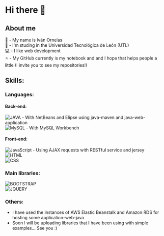 # Hi there 👋

## About me
 :boy: - My name is Iván Ornelas
 <br> :school: - I'm studing in the Universidad Tecnológica de León (UTL) 
 <br> :computer: - I like web development
 <br> :star: - My GitHub currently is my notebook and and I hope that helps people a little (I invite you to see my repositories!)

## Skills:
### Languages:
#### Back-end:
 ![JAVA](https://img.shields.io/badge/Java-ED8B00?style=for-the-badge&logo=java&logoColor=white) - With NetBeans and Elipse using java-maven and java-web-application
 <br> ![MySQL](https://img.shields.io/badge/MySQL-00000F?style=for-the-badge&logo=mysql&logoColor=white) - With MySQL Workbench
#### Front-end:
 ![JavaScript](https://img.shields.io/badge/JavaScript-F7DF1E?style=for-the-badge&logo=javascript&logoColor=black) - Using AJAX requests with RESTful service and jersey
 <br> ![HTML](https://img.shields.io/badge/HTML-239120?style=for-the-badge&logo=html5&logoColor=white)
 <br> ![CSS](https://img.shields.io/badge/CSS-239120?&style=for-the-badge&logo=css3&logoColor=white)

### Main libraries:
 ![BOOTSTRAP](https://img.shields.io/badge/Bootstrap-563D7C?style=for-the-badge&logo=bootstrap&logoColor=white)
 <br> ![JQUERY](https://img.shields.io/badge/jQuery-0769AD?style=for-the-badge&logo=jquery&logoColor=white)
 
### Others:
 - I have used the instances of AWS Elastic Beanstalk and Amazon RDS for hosting some application-web-java
 - Soon I will be uploading libraries that I have been using with simple examples... See you :)
